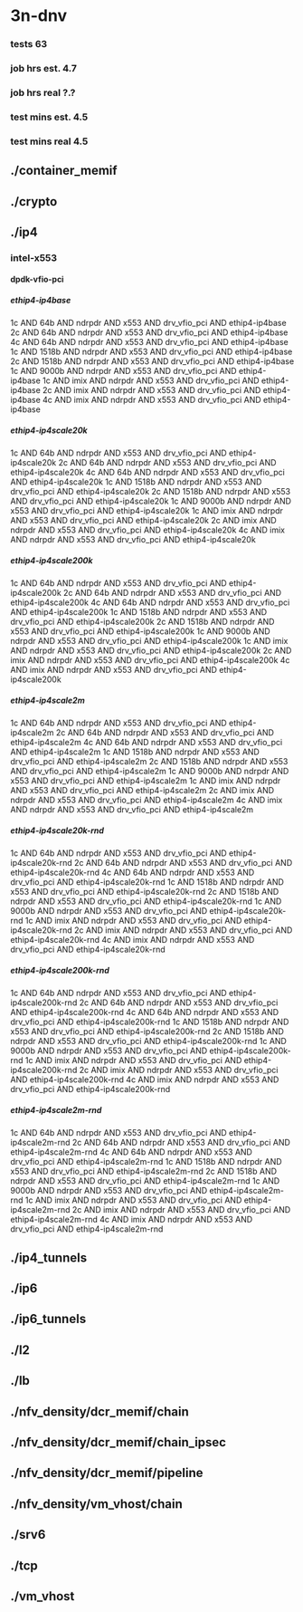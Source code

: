 # 3n-dnv
### tests 63
### job hrs est. 4.7
### job hrs real ?.?
### test mins est. 4.5
### test mins real 4.5
## ./container_memif
## ./crypto
## ./ip4
### intel-x553
#### dpdk-vfio-pci
##### ethip4-ip4base
1c AND 64b AND ndrpdr AND x553 AND drv_vfio_pci AND ethip4-ip4base
2c AND 64b AND ndrpdr AND x553 AND drv_vfio_pci AND ethip4-ip4base
4c AND 64b AND ndrpdr AND x553 AND drv_vfio_pci AND ethip4-ip4base
1c AND 1518b AND ndrpdr AND x553 AND drv_vfio_pci AND ethip4-ip4base
2c AND 1518b AND ndrpdr AND x553 AND drv_vfio_pci AND ethip4-ip4base
1c AND 9000b AND ndrpdr AND x553 AND drv_vfio_pci AND ethip4-ip4base
1c AND imix AND ndrpdr AND x553 AND drv_vfio_pci AND ethip4-ip4base
2c AND imix AND ndrpdr AND x553 AND drv_vfio_pci AND ethip4-ip4base
4c AND imix AND ndrpdr AND x553 AND drv_vfio_pci AND ethip4-ip4base
##### ethip4-ip4scale20k
1c AND 64b AND ndrpdr AND x553 AND drv_vfio_pci AND ethip4-ip4scale20k
2c AND 64b AND ndrpdr AND x553 AND drv_vfio_pci AND ethip4-ip4scale20k
4c AND 64b AND ndrpdr AND x553 AND drv_vfio_pci AND ethip4-ip4scale20k
1c AND 1518b AND ndrpdr AND x553 AND drv_vfio_pci AND ethip4-ip4scale20k
2c AND 1518b AND ndrpdr AND x553 AND drv_vfio_pci AND ethip4-ip4scale20k
1c AND 9000b AND ndrpdr AND x553 AND drv_vfio_pci AND ethip4-ip4scale20k
1c AND imix AND ndrpdr AND x553 AND drv_vfio_pci AND ethip4-ip4scale20k
2c AND imix AND ndrpdr AND x553 AND drv_vfio_pci AND ethip4-ip4scale20k
4c AND imix AND ndrpdr AND x553 AND drv_vfio_pci AND ethip4-ip4scale20k
##### ethip4-ip4scale200k
1c AND 64b AND ndrpdr AND x553 AND drv_vfio_pci AND ethip4-ip4scale200k
2c AND 64b AND ndrpdr AND x553 AND drv_vfio_pci AND ethip4-ip4scale200k
4c AND 64b AND ndrpdr AND x553 AND drv_vfio_pci AND ethip4-ip4scale200k
1c AND 1518b AND ndrpdr AND x553 AND drv_vfio_pci AND ethip4-ip4scale200k
2c AND 1518b AND ndrpdr AND x553 AND drv_vfio_pci AND ethip4-ip4scale200k
1c AND 9000b AND ndrpdr AND x553 AND drv_vfio_pci AND ethip4-ip4scale200k
1c AND imix AND ndrpdr AND x553 AND drv_vfio_pci AND ethip4-ip4scale200k
2c AND imix AND ndrpdr AND x553 AND drv_vfio_pci AND ethip4-ip4scale200k
4c AND imix AND ndrpdr AND x553 AND drv_vfio_pci AND ethip4-ip4scale200k
##### ethip4-ip4scale2m
1c AND 64b AND ndrpdr AND x553 AND drv_vfio_pci AND ethip4-ip4scale2m
2c AND 64b AND ndrpdr AND x553 AND drv_vfio_pci AND ethip4-ip4scale2m
4c AND 64b AND ndrpdr AND x553 AND drv_vfio_pci AND ethip4-ip4scale2m
1c AND 1518b AND ndrpdr AND x553 AND drv_vfio_pci AND ethip4-ip4scale2m
2c AND 1518b AND ndrpdr AND x553 AND drv_vfio_pci AND ethip4-ip4scale2m
1c AND 9000b AND ndrpdr AND x553 AND drv_vfio_pci AND ethip4-ip4scale2m
1c AND imix AND ndrpdr AND x553 AND drv_vfio_pci AND ethip4-ip4scale2m
2c AND imix AND ndrpdr AND x553 AND drv_vfio_pci AND ethip4-ip4scale2m
4c AND imix AND ndrpdr AND x553 AND drv_vfio_pci AND ethip4-ip4scale2m
##### ethip4-ip4scale20k-rnd
1c AND 64b AND ndrpdr AND x553 AND drv_vfio_pci AND ethip4-ip4scale20k-rnd
2c AND 64b AND ndrpdr AND x553 AND drv_vfio_pci AND ethip4-ip4scale20k-rnd
4c AND 64b AND ndrpdr AND x553 AND drv_vfio_pci AND ethip4-ip4scale20k-rnd
1c AND 1518b AND ndrpdr AND x553 AND drv_vfio_pci AND ethip4-ip4scale20k-rnd
2c AND 1518b AND ndrpdr AND x553 AND drv_vfio_pci AND ethip4-ip4scale20k-rnd
1c AND 9000b AND ndrpdr AND x553 AND drv_vfio_pci AND ethip4-ip4scale20k-rnd
1c AND imix AND ndrpdr AND x553 AND drv_vfio_pci AND ethip4-ip4scale20k-rnd
2c AND imix AND ndrpdr AND x553 AND drv_vfio_pci AND ethip4-ip4scale20k-rnd
4c AND imix AND ndrpdr AND x553 AND drv_vfio_pci AND ethip4-ip4scale20k-rnd
##### ethip4-ip4scale200k-rnd
1c AND 64b AND ndrpdr AND x553 AND drv_vfio_pci AND ethip4-ip4scale200k-rnd
2c AND 64b AND ndrpdr AND x553 AND drv_vfio_pci AND ethip4-ip4scale200k-rnd
4c AND 64b AND ndrpdr AND x553 AND drv_vfio_pci AND ethip4-ip4scale200k-rnd
1c AND 1518b AND ndrpdr AND x553 AND drv_vfio_pci AND ethip4-ip4scale200k-rnd
2c AND 1518b AND ndrpdr AND x553 AND drv_vfio_pci AND ethip4-ip4scale200k-rnd
1c AND 9000b AND ndrpdr AND x553 AND drv_vfio_pci AND ethip4-ip4scale200k-rnd
1c AND imix AND ndrpdr AND x553 AND drv_vfio_pci AND ethip4-ip4scale200k-rnd
2c AND imix AND ndrpdr AND x553 AND drv_vfio_pci AND ethip4-ip4scale200k-rnd
4c AND imix AND ndrpdr AND x553 AND drv_vfio_pci AND ethip4-ip4scale200k-rnd
##### ethip4-ip4scale2m-rnd
1c AND 64b AND ndrpdr AND x553 AND drv_vfio_pci AND ethip4-ip4scale2m-rnd
2c AND 64b AND ndrpdr AND x553 AND drv_vfio_pci AND ethip4-ip4scale2m-rnd
4c AND 64b AND ndrpdr AND x553 AND drv_vfio_pci AND ethip4-ip4scale2m-rnd
1c AND 1518b AND ndrpdr AND x553 AND drv_vfio_pci AND ethip4-ip4scale2m-rnd
2c AND 1518b AND ndrpdr AND x553 AND drv_vfio_pci AND ethip4-ip4scale2m-rnd
1c AND 9000b AND ndrpdr AND x553 AND drv_vfio_pci AND ethip4-ip4scale2m-rnd
1c AND imix AND ndrpdr AND x553 AND drv_vfio_pci AND ethip4-ip4scale2m-rnd
2c AND imix AND ndrpdr AND x553 AND drv_vfio_pci AND ethip4-ip4scale2m-rnd
4c AND imix AND ndrpdr AND x553 AND drv_vfio_pci AND ethip4-ip4scale2m-rnd
## ./ip4_tunnels
## ./ip6
## ./ip6_tunnels
## ./l2
## ./lb
## ./nfv_density/dcr_memif/chain
## ./nfv_density/dcr_memif/chain_ipsec
## ./nfv_density/dcr_memif/pipeline
## ./nfv_density/vm_vhost/chain
## ./srv6
## ./tcp
## ./vm_vhost
